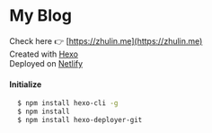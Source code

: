 # My Blog
Check here :point_right: [https://zhulin.me](https://zhulin.me)  
Created with [Hexo](https://hexo.io/)  
Deployed on [Netlify](https://www.netlify.com/)  

#### Initialize
```bash
  $ npm install hexo-cli -g
  $ npm install
  $ npm install hexo-deployer-git
```

